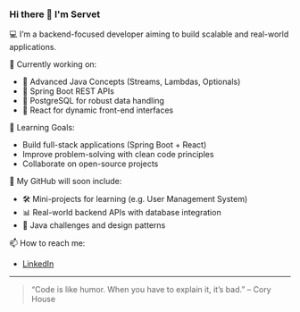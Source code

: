 ### Hi there 👋 I'm Servet

💻 I’m a backend-focused developer aiming to build scalable and real-world applications.

🧠 Currently working on:
- 🔹 Advanced Java Concepts (Streams, Lambdas, Optionals)
- 🔹 Spring Boot REST APIs
- 🔹 PostgreSQL for robust data handling
- 🔹 React for dynamic front-end interfaces

🚀 Learning Goals:
- Build full-stack applications (Spring Boot + React)
- Improve problem-solving with clean code principles
- Collaborate on open-source projects

📁 My GitHub will soon include:
- 🛠 Mini-projects for learning (e.g. User Management System)
- 📊 Real-world backend APIs with database integration
- 🎯 Java challenges and design patterns

📫 How to reach me:
- [LinkedIn](www.linkedin.com/in/servet-yilmazzz)

---

> “Code is like humor. When you have to explain it, it’s bad.” – Cory House
